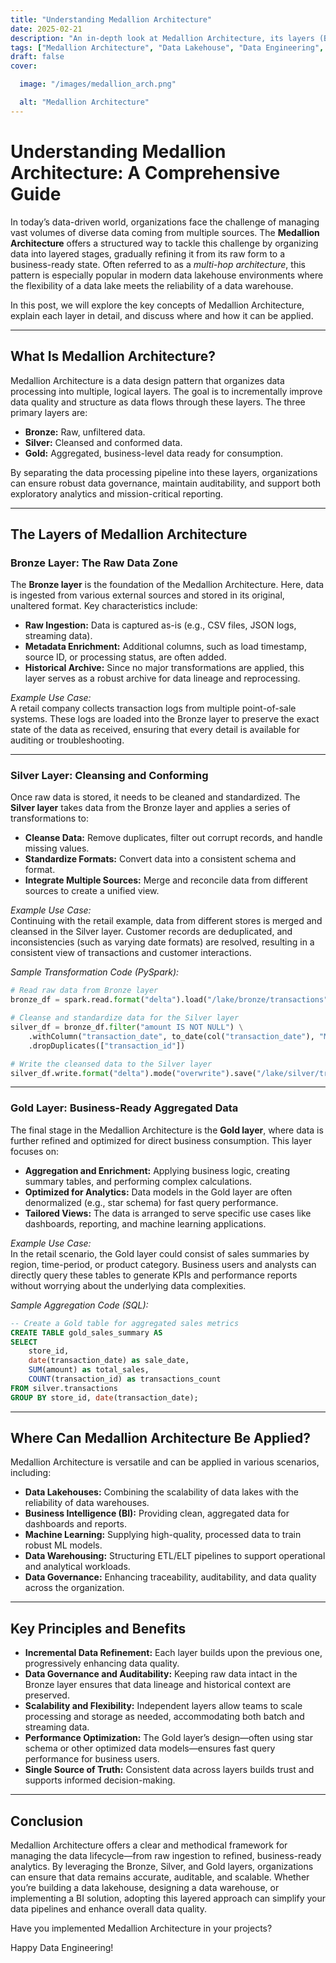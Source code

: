 ```yaml
---
title: "Understanding Medallion Architecture"
date: 2025-02-21
description: "An in-depth look at Medallion Architecture, its layers (Bronze, Silver, Gold), principles, and real-world use cases in modern data engineering."
tags: ["Medallion Architecture", "Data Lakehouse", "Data Engineering", "ETL", "Data Quality", "Hugo Blog"]
draft: false
cover:

  image: "/images/medallion_arch.png"

  alt: "Medallion Architecture"
---
```


# Understanding Medallion Architecture: A Comprehensive Guide

In today’s data-driven world, organizations face the challenge of managing vast volumes of diverse data coming from multiple sources. The **Medallion Architecture** offers a structured way to tackle this challenge by organizing data into layered stages, gradually refining it from its raw form to a business-ready state. Often referred to as a *multi-hop architecture*, this pattern is especially popular in modern data lakehouse environments where the flexibility of a data lake meets the reliability of a data warehouse.

In this post, we will explore the key concepts of Medallion Architecture, explain each layer in detail, and discuss where and how it can be applied.

---

## What Is Medallion Architecture?

Medallion Architecture is a data design pattern that organizes data processing into multiple, logical layers. The goal is to incrementally improve data quality and structure as data flows through these layers. The three primary layers are:

- **Bronze:** Raw, unfiltered data.
- **Silver:** Cleansed and conformed data.
- **Gold:** Aggregated, business-level data ready for consumption.

By separating the data processing pipeline into these layers, organizations can ensure robust data governance, maintain auditability, and support both exploratory analytics and mission-critical reporting.

---

## The Layers of Medallion Architecture

### Bronze Layer: The Raw Data Zone

The **Bronze layer** is the foundation of the Medallion Architecture. Here, data is ingested from various external sources and stored in its original, unaltered format. Key characteristics include:

- **Raw Ingestion:** Data is captured as-is (e.g., CSV files, JSON logs, streaming data).
- **Metadata Enrichment:** Additional columns, such as load timestamp, source ID, or processing status, are often added.
- **Historical Archive:** Since no major transformations are applied, this layer serves as a robust archive for data lineage and reprocessing.

*Example Use Case:*  
A retail company collects transaction logs from multiple point-of-sale systems. These logs are loaded into the Bronze layer to preserve the exact state of the data as received, ensuring that every detail is available for auditing or troubleshooting.

---

### Silver Layer: Cleansing and Conforming

Once raw data is stored, it needs to be cleaned and standardized. The **Silver layer** takes data from the Bronze layer and applies a series of transformations to:

- **Cleanse Data:** Remove duplicates, filter out corrupt records, and handle missing values.
- **Standardize Formats:** Convert data into a consistent schema and format.
- **Integrate Multiple Sources:** Merge and reconcile data from different sources to create a unified view.

*Example Use Case:*  
Continuing with the retail example, data from different stores is merged and cleansed in the Silver layer. Customer records are deduplicated, and inconsistencies (such as varying date formats) are resolved, resulting in a consistent view of transactions and customer interactions.

*Sample Transformation Code (PySpark):*
```python
# Read raw data from Bronze layer
bronze_df = spark.read.format("delta").load("/lake/bronze/transactions")

# Cleanse and standardize data for the Silver layer
silver_df = bronze_df.filter("amount IS NOT NULL") \
    .withColumn("transaction_date", to_date(col("transaction_date"), "MM-dd-yyyy")) \
    .dropDuplicates(["transaction_id"])

# Write the cleansed data to the Silver layer
silver_df.write.format("delta").mode("overwrite").save("/lake/silver/transactions")
```

---

### Gold Layer: Business-Ready Aggregated Data

The final stage in the Medallion Architecture is the **Gold layer**, where data is further refined and optimized for direct business consumption. This layer focuses on:

- **Aggregation and Enrichment:** Applying business logic, creating summary tables, and performing complex calculations.
- **Optimized for Analytics:** Data models in the Gold layer are often denormalized (e.g., star schema) for fast query performance.
- **Tailored Views:** The data is arranged to serve specific use cases like dashboards, reporting, and machine learning applications.

*Example Use Case:*  
In the retail scenario, the Gold layer could consist of sales summaries by region, time-period, or product category. Business users and analysts can directly query these tables to generate KPIs and performance reports without worrying about the underlying data complexities.

*Sample Aggregation Code (SQL):*
```sql
-- Create a Gold table for aggregated sales metrics
CREATE TABLE gold_sales_summary AS
SELECT 
    store_id,
    date(transaction_date) as sale_date,
    SUM(amount) as total_sales,
    COUNT(transaction_id) as transactions_count
FROM silver.transactions
GROUP BY store_id, date(transaction_date);
```

---

## Where Can Medallion Architecture Be Applied?

Medallion Architecture is versatile and can be applied in various scenarios, including:

- **Data Lakehouses:** Combining the scalability of data lakes with the reliability of data warehouses.
- **Business Intelligence (BI):** Providing clean, aggregated data for dashboards and reports.
- **Machine Learning:** Supplying high-quality, processed data to train robust ML models.
- **Data Warehousing:** Structuring ETL/ELT pipelines to support operational and analytical workloads.
- **Data Governance:** Enhancing traceability, auditability, and data quality across the organization.

---

## Key Principles and Benefits

- **Incremental Data Refinement:** Each layer builds upon the previous one, progressively enhancing data quality.
- **Data Governance and Auditability:** Keeping raw data intact in the Bronze layer ensures that data lineage and historical context are preserved.
- **Scalability and Flexibility:** Independent layers allow teams to scale processing and storage as needed, accommodating both batch and streaming data.
- **Performance Optimization:** The Gold layer’s design—often using star schema or other optimized data models—ensures fast query performance for business users.
- **Single Source of Truth:** Consistent data across layers builds trust and supports informed decision-making.

---

## Conclusion

Medallion Architecture offers a clear and methodical framework for managing the data lifecycle—from raw ingestion to refined, business-ready analytics. By leveraging the Bronze, Silver, and Gold layers, organizations can ensure that data remains accurate, auditable, and scalable. Whether you’re building a data lakehouse, designing a data warehouse, or implementing a BI solution, adopting this layered approach can simplify your data pipelines and enhance overall data quality.

Have you implemented Medallion Architecture in your projects?

Happy Data Engineering!
```